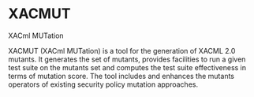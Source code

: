 # XACMUT
XACml MUTation


XACMUT (XACml MUTation) is a tool for the generation of XACML 2.0 mutants. It generates the set of mutants, provides facilities to run a given test suite on the mutants set and computes the test suite effectiveness in terms of mutation score. The tool includes and enhances the mutants operators of existing security policy mutation approaches. 
